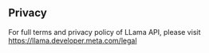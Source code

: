 ## Privacy

For full terms and privacy policy of LLama API, please visit https://llama.developer.meta.com/legal